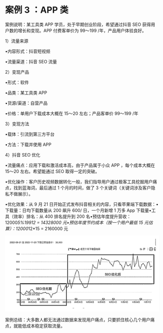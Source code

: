 # 案例 3 ：APP 类

案例说明：某工具类 APP 学员，处于早期创业阶段，希望通过抖音 SEO 获得用户数的增长和变现。APP 付费客单价为 99～199 /年，产品用户体验良好。

1）流量来源

•内容形式：抖音短视频

•流量渠道：抖音 SEO 流量

2）变现产品

•形式：软件

•品类：某工具类 APP

•货源/渠道：自营产品

•价格：单用户下载成本大概在 15～20 左右；产品客单价 99～199 /年

3）变现方法

•载体：引流到第三方平台

•方法：下载并使用 APP

4）抖音 SEO 优化

•流量痛点：应用下载和激活成本高，由于产品属于小众 APP ，每个成本大概在 15～20 左右。希望能通过 SEO 取得一定的突破。

•优化操作：客户历史视频数据转化一般，我们指导用户通过极客工具挖掘用户痛点，找到蓝海词，最后通过 1 个月的时间，做了 3 个关键词（关键词涉及客户隐私不做展示）。

•优化效果：从 9 月 21 日开始正式发布抖音相关的内容，只看苹果端下载数据：•下载量：日均下载数量从 200 飙升 600/ 日，一个月新增 1 万多 App 下载量•工具（效率）排名：从 400 排名提升到 200 名•预估年度提升营收：12000*5%*199*12 = 14328000 元•预估年度节约成本（按一个用户最低 15 元估算）：12000*12*15 = 2160000 元

![](img/84db8034cab2301cbc4848d7c65dfb3e.png)

案例总结：大多数人都无法通过数据来发现用户痛点，只要抓住核心几个用户痛点，就能低成本稳定获取流量。